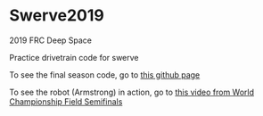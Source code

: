 # Swerve2019

2019 FRC Deep Space

Practice drivetrain code for swerve


To see the final season code, go to [this github page](https://github.com/FIRST-Team-2557-The-SOTABots/Robot2019)

To see the robot (Armstrong) in action, go to [this video from World Championship Field Semifinals](https://www.thebluealliance.com/match/2019roe_sf2m2)
